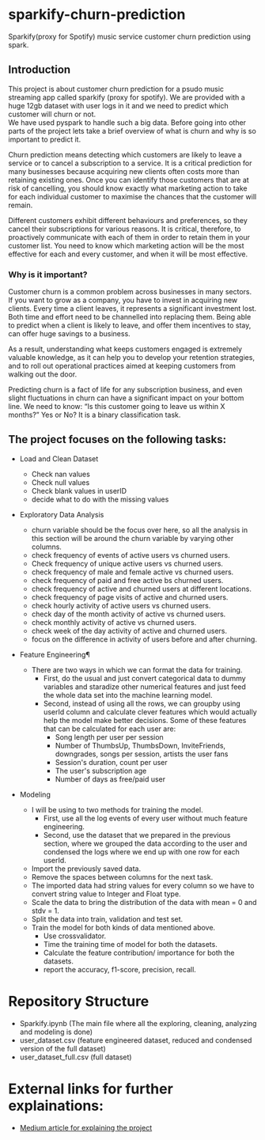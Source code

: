 # sparkify-churn-prediction
Sparkify(proxy for Spotify) music service customer churn prediction using spark. 
## Introduction

This project is about customer churn prediction for a psudo music streaming app called sparkify (proxy for spotify).
We are provided with a huge 12gb dataset with user logs in it and we need to predict which customer will churn or not.  
We have used pyspark to handle such a big data. Before going into other parts of the project lets take a brief overview 
of what is churn and why is so important to predict it.

Churn prediction means detecting which customers are likely to leave a service or to cancel a subscription to a service. It is a critical prediction for many businesses because acquiring new clients often costs more than retaining existing ones. Once you can identify those customers that are at risk of cancelling, you should know exactly what marketing action to take for each individual customer to maximise the chances that the customer will remain.

Different customers exhibit different behaviours and preferences, so they cancel their subscriptions for various reasons. It is critical, therefore, to proactively communicate with each of them in order to retain them in your customer list. You need to know which marketing action will be the most effective for each and every customer, and when it will be most effective.

### Why is it important?

Customer churn is a common problem across businesses in many sectors. If you want to grow as a company, you have to invest in acquiring new clients. Every time a client leaves, it represents a significant investment lost. Both time and effort need to be channelled into replacing them. Being able to predict when a client is likely to leave, and offer them incentives to stay, can offer huge savings to a business.

As a result, understanding what keeps customers engaged is extremely valuable knowledge, as it can help you to develop your retention strategies, and to roll out operational practices aimed at keeping customers from walking out the door.

Predicting churn is a fact of life for any subscription business, and even slight fluctuations in churn can have a significant impact on your bottom line. We need to know: “Is this customer going to leave us within X months?” Yes or No? It is a binary classification task.

## The project focuses on the following tasks:

- Load and Clean Dataset
  - Check nan values
  - Check null values
  - Check blank values in userID
  - decide what to do with the missing values

- Exploratory Data Analysis
  - churn variable should be the focus over here, so all the analysis in this section will be around the churn variable by varying other columns.
  - check frequency of events of active users vs churned users.
  - Check frequency of unique active users vs churned users.
  - check frequency of male and female active vs churned users.
  - check frequency of paid and free active bs churned users.
  - check frequency of active and churned users at different locations.
  - check frequency of page visits of active and churned users.
  - check hourly activity of active users vs churned users.
  - check day of the month activity of active vs churned users.
  - check monthly activity of active vs churned users.
  - check week of the day activity of active and churned users.
  - focus on the difference in activity of users before and after churning.

- Feature Engineering¶
  - There are two ways in which we can format the data for training.
    - First, do the usual and just convert categorical data to dummy variables and staradize other numerical features and just feed the whole data set into the machine learning model.
    - Second, instead of using all the rows, we can groupby using userId column and calculate clever features which would actually help the model make better decisions. Some of these features that can be calculated for each user are:
        - Song length per user per session
        - Number of ThumbsUp, ThumbsDown, InviteFriends, downgrades, songs per session, artists the user fans
        - Session's duration, count per user
        - The user's subscription age
        - Number of days as free/paid user

- Modeling
  - I will be using to two methods for training the model.
    - First, use all the log events of every user without much feature engineering.
    - Second, use the dataset that we prepared in the previous section, where we grouped the data according to the user and condensed the logs where we end up with one row for each userId.
  - Import the previously saved data.
  - Remove the spaces between columns for the next task.
  - The imported data had string values for every column so we have to convert string value to Integer and Float type.
  - Scale the data to bring the distribution of the data with mean = 0 and stdv = 1.
  - Split the data into train, validation and test set.
  - Train the model for both kinds of data mentioned above.
    - Use crossvalidator.
    - Time the training time of model for both the datasets.
    - Calculate the feature contribution/ importance for both the datasets.
    - report the accuracy, f1-score, precision, recall. 

# Repository Structure

- Sparkify.ipynb (The main file where all the exploring, cleaning, analyzing and modeling is done)
- user_dataset.csv (feature engineered dataset, reduced and condensed version of the full dataset)
- user_dataset_full.csv (full dataset)

# External links for further explainations:

- [Medium article for explaining the project](https://medium.com/@rohit18115/we-will-make-you-stick-customer-churn-prediction-with-pyspark-677fd17cf915)
